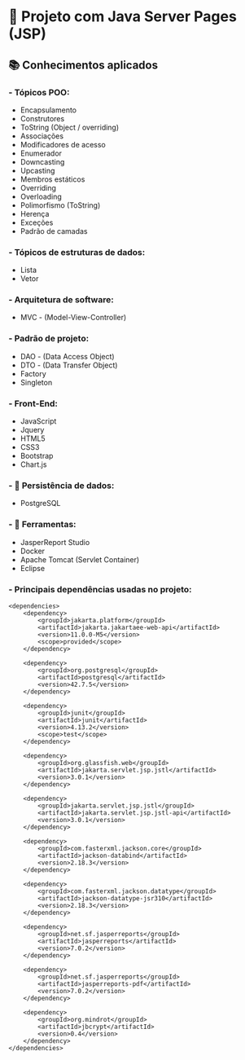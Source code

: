 # 🚧 Projeto com Java Server Pages (JSP)

## 📚 Conhecimentos aplicados
### - **Tópicos POO:**
- Encapsulamento
- Construtores
- ToString (Object / overriding)
- Associações
- Modificadores de acesso
- Enumerador
- Downcasting
- Upcasting
- Membros estáticos
- Overriding
- Overloading
- Polimorfismo (ToString)
- Herença
- Exceções
- Padrão de camadas

### - **Tópicos de estruturas de dados:**
- Lista
- Vetor

### - **Arquitetura de software:**
- MVC - (Model-View-Controller)

### - **Padrão de projeto:**
- DAO - (Data Access Object)
- DTO - (Data Transfer Object)
- Factory
- Singleton

### - **Front-End:**
- JavaScript
- Jquery
- HTML5
- CSS3
- Bootstrap
- Chart.js

### - **🎲 Persistência de dados:**
  * PostgreSQL

### - **🔨 Ferramentas:**
- JasperReport Studio
- Docker
- Apache Tomcat (Servlet Container)
- Eclipse

### - **Principais dependências usadas no projeto:**
```
<dependencies>
  	<dependency>
	    <groupId>jakarta.platform</groupId>
	    <artifactId>jakarta.jakartaee-web-api</artifactId>
	    <version>11.0.0-M5</version>
	    <scope>provided</scope>
	</dependency>

	<dependency>
	    <groupId>org.postgresql</groupId>
	    <artifactId>postgresql</artifactId>
	    <version>42.7.5</version>
	</dependency>

	<dependency>
	    <groupId>junit</groupId>
	    <artifactId>junit</artifactId>
	    <version>4.13.2</version>
	    <scope>test</scope>
	</dependency>

	<dependency>
	    <groupId>org.glassfish.web</groupId>
	    <artifactId>jakarta.servlet.jsp.jstl</artifactId>
	    <version>3.0.1</version>
	</dependency>

	<dependency>
	    <groupId>jakarta.servlet.jsp.jstl</groupId>
	    <artifactId>jakarta.servlet.jsp.jstl-api</artifactId>
	    <version>3.0.1</version>
	</dependency>

	<dependency>
	    <groupId>com.fasterxml.jackson.core</groupId>
	    <artifactId>jackson-databind</artifactId>
	    <version>2.18.3</version>
	</dependency>

	<dependency>
	    <groupId>com.fasterxml.jackson.datatype</groupId>
	    <artifactId>jackson-datatype-jsr310</artifactId>
	    <version>2.18.3</version>
	</dependency>

	<dependency>
	    <groupId>net.sf.jasperreports</groupId>
	    <artifactId>jasperreports</artifactId>
	    <version>7.0.2</version>
	</dependency>

	<dependency>
	    <groupId>net.sf.jasperreports</groupId>
	    <artifactId>jasperreports-pdf</artifactId>
	    <version>7.0.2</version>
	</dependency>

	<dependency>
	    <groupId>org.mindrot</groupId>
	    <artifactId>jbcrypt</artifactId>
	    <version>0.4</version>
	</dependency>
</dependencies>
```
